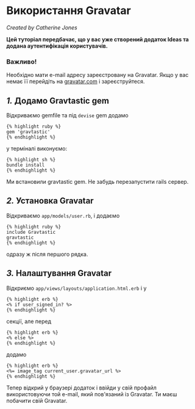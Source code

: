 
# Використання Gravatar

*Created by Catherine Jones*

**Цей туторіал передбачає, що у вас уже створений додаток Ideas та додана аутентифікація користувачів.**

### Важливо!

Необхідно мати e-mail адресу зареєстровану на Gravatar. Якщо у вас немає її перейдіть на [gravatar.com](http://en.gravatar.com/) і зареєструйтеся.

## *1.* Додамо Gravtastic gem

Відкриваємо gemfile та під `devise` gem додамо
~~~
{% highlight ruby %}
gem 'gravtastic'
{% endhighlight %}
~~~
у терміналі виконуємо:
~~~
{% highlight sh %}
bundle install
{% endhighlight %}
~~~
Ми встановили gravtastic gem. Не забудь перезапустити rails сервер.

## *2.* Установка Gravatar 

Відкриваємо `app/models/user.rb`, і додаємо
~~~
{% highlight ruby %}
include Gravtastic
gravtastic
{% endhighlight %}
~~~
одразу ж після першого рядка.

## *3.* Налаштування Gravatar

Відкриємо `app/views/layouts/application.html.erb` і у
~~~
{% highlight erb %}
<% if user_signed_in? %>
{% endhighlight %}
~~~
секції, але перед  
~~~
{% highlight erb %}
<% else %>
{% endhighlight %}
~~~
додамо
~~~
{% highlight erb %}
<%= image_tag current_user.gravatar_url %>
{% endhighlight %}
~~~
Тепер відкрий у браузері додаток і ввійди у свій профайл використовуючи той e-mail, який пов'язаний із Gravatar. Ти маєш побачити свій Gravatar.
